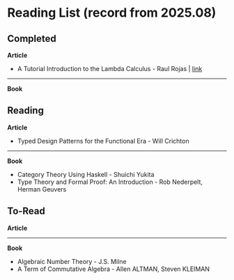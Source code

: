 # Reading List (record from 2025.08)

## Completed

**Article**

- A Tutorial Introduction to the Lambda Calculus - Raul Rojas | [link](https://arxiv.org/pdf/1503.09060)

---

**Book**

## Reading

**Article**

- Typed Design Patterns for the Functional Era - Will Crichton

---

**Book**

- Category Theory Using Haskell - Shuichi Yukita
- Type Theory and Formal Proof: An Introduction - Rob Nederpelt, Herman Geuvers

## To-Read

**Article**

---

**Book**

- Algebraic Number Theory - J.S. Milne
- A Term of Commutative Algebra - Allen ALTMAN, Steven KLEIMAN
